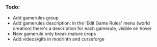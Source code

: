 ### Todo:
- Add gamerules group
- Add gamerules description: in the 'Edit Game Rules' menu (world creation) there's a description for each gamerule, visible on hover
- New gamerule only break mature crops
- Add videos/gifs in modrinth and curseforge
